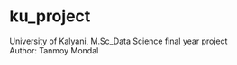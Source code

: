 # ku_project
University of Kalyani, M.Sc_Data Science final year project
<br>
Author: Tanmoy Mondal

